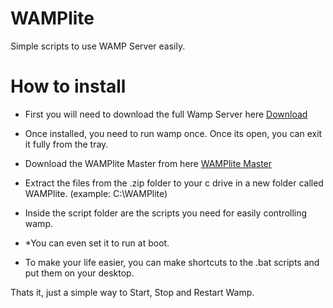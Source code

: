 # WAMPlite
Simple scripts to use WAMP Server easily. 

# How to install
* First you will need to download the full Wamp Server here [Download](https://netcologne.dl.sourceforge.net/project/wampserver/WampServer%203/WampServer%203.0.0/Updates/wampserver3_x86_x64_update3.2.9.exe)

* Once installed, you need to run wamp once. Once its open, you can exit it fully from the tray. 

* Download the WAMPlite Master from here [WAMPlite Master](https://github.com/PandazLAB/WAMPLite/archive/refs/heads/main.zip)

* Extract the files from the .zip folder to your c drive in a new folder called WAMPlite. (example: C:\WAMPlite)

* Inside the script folder are the scripts you need for easily controlling wamp.

* *You can even set it to run at boot.

* To make your life easier, you can make shortcuts to the .bat scripts and put them on your desktop. 

Thats it, just a simple way to Start, Stop and Restart Wamp. 
